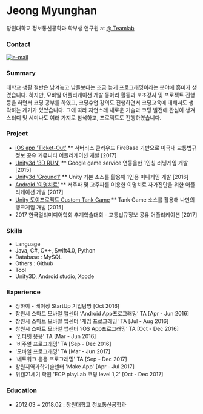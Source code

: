 # Jeong Myunghan
창원대학교 정보통신공학과
학부생 연구원 at [@ Teamlab](http://ivis.kr)

### Contact 
[![e-mail](https://img.shields.io/badge/email-jmh667722@gmail.com-blue.svg)](mailto:jmh667722@gmail.com)

### Summary
대학교 생활 절반은 남겨놓고 남들보다는 조금 늦게 프로그래밍이라는 분야에 흥미가 생겼습니다. 하지만, 모바일 어플리케이션 개발 동아리 활동과 보조강사 및 프로젝트 진행 등을 하면서 코딩 공부를 하였고, 코딩수업 강의도 진행하면서 코딩교육에 대해서도 생각하는 계기가 있었습니다. 그에 따라 자연스레 새로운 기술과 코딩 발전에 관심이 생겨 스터디 및 세미나도 여러 가지로 참석하고, 프로젝트도 진행하였습니다.

### Project
* [iOS app 'Ticket-Out'](https://github.com/jmh6672/TicketOut)
** 서버리스 클라우드 FireBase 기반으로 미국내 교통법규정보 공유 커뮤니티 어플리케이션 개발  [2017] 
* [Unity3d '3D RUN'](https://github.com/jmh6672/Run_3D)
** Google game service 연동을한 1인칭 러닝게임 개발 [2015]
* [Unity3d 'Ground1'](https://github.com/jmh6672/ground1)
** Unity 기본 소스를 활용해 1인용 미니게임 개발 [2016]
* [Android '이명치료'](https://github.com/jmh6672/customTank)
** 저주파 및 고주파를 이용한 이명치료 자가진단을 위한 어플리케이션 개발 [2017] 	
* [Unity 토이프로젝트 Custom Tank Game](https://www.youtube.com/watch?v=Amq3xKltm-o)
** Tank Game 소스를 활용해 나만의 탱크게임 개발 [2015]
* 2017 한국멀티미디어학회 추계학술대회 - 교통법규정보 공유 어플리케이션 [2017]


### Skills
* Language
*   Java, C#, C++, Swift4.0, Python
*   Database : MySQL
*   Others : Github
* Tool
*   Unity3D, Android studio, Xcode


### Experience
* 상하이 - 베이징 StartUp 기업탐방 [Oct 2016]
* 창원시 스마트 모바일 앱센터 ‘Android App프로그래밍’ TA  [Apr - Jun 2016]
* 창원시 스마트 모바일 앱센터 '게임 프로그래밍' TA  [Jul - Aug 2016]
* 창원시 스마트 모바일 앱센터 ‘iOS App프로그래밍’ TA   [Oct - Dec 2016]
* '인터넷 응용' TA [Mar - Jun 2016]
* '비주얼 프로그래밍' TA [Sep - Dec 2016]
* '모바일 프로그래밍' TA [Mar - Jun 2017]
* '네트워크 응용 프로그래밍' TA [Sep - Dec 2017]
* 창원지역과학기술센터 'Make App' [Apr - Jul 2017]
* 위캔21세기 학원 'ECP playLab 코딩 level 1,2' [Oct - Dec 2017]

### Education
* 2012.03 ~ 2018.02 : 창원대학교 정보통신공학과
